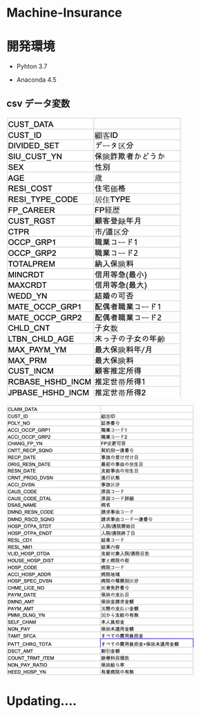 # Machine-Insurance

# 開発環境

- Pyhton 3.7 <br>

- Anaconda 4.5<br>



## csv データ変数
![cust](./capture/cust.png)<br>

![claim](./capture/claim.png)<br>

# Updating....
